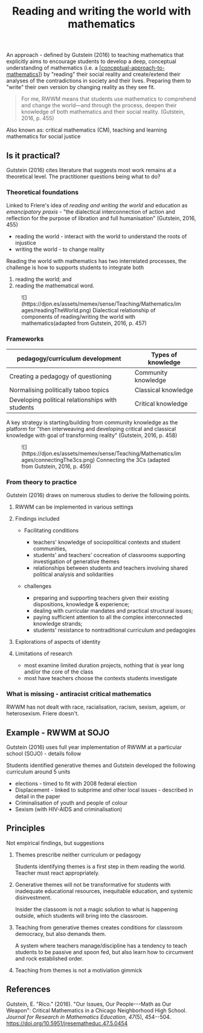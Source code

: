 ﻿---
tags: teaching, mathematics, teaching-mathematics
title: Reading and writing the world with mathematics
type: note
---
An approach - defined by Gutstein (2016) to teaching mathematics that explicitly aims to encourage students to develop a deep, conceptual understanding of mathematics (i.e. a [[conceptual-approach-to-mathematics]]) by "reading" their social reality and create/extend their analyses of the contradictions in society and their lives. Preparing them to "write" their own version by changing reality as they see fit.

> For me, RWWM means that students use mathematics to comprehend and change the world—and through the process, deepen their knowledge of both mathematics and their social reality. (Gutstein, 2016, p. 455)

Also known as: critical mathematics (CM), teaching and learning mathematics for social justice

## Is it practical?

Gutstein (2016) cites literature that suggests most work remains at a theoretical level. The practitioner questions being what to do?

### Theoretical foundations

Linked to Friere's idea of _reading and writing the world_ and education as _emancipatory praxis_ - "the dialectical interconnection of action and reflection for the purpose of libration and full humanisation" (Gutstein, 2016, 455)

- reading the world - interact with the world to understand the roots of injustice
- writing the world - to change reality 

Reading the world with mathematics has two interrelated processes, the challenge is how to supports students to integrate both

1. reading the world; and
2. reading the mathematical word.

<figure markdown>
![](https://djon.es/assets/memex/sense/Teaching/Mathematics/images/readingTheWorld.png)
<caption>Dialectical relationship of components of reading/writing the world with mathematics(adapted from Gutstein, 2016, p. 457)</caption>
</figure>

### Frameworks

| pedagogy/curriculum development | Types of knowledge |
| --- | --- |
| Creating a pedagogy of questioning | Community knowledge |
| Normalising politically taboo topics | Classical knowledge |
| Developing political relationships with students | Critical knowledge |

A key strategy is starting/building from community knowledge as the platform for "then interweaving and developing critical and classical knowledge with goal of transforming reality" (Gutstein, 2016, p. 458)

<figure markdown>
![](https://djon.es/assets/memex/sense/Teaching/Mathematics/images/connectingThe3cs.png)
<caption>Connecting the 3Cs (adapted from Gutstein, 2016, p. 459)</caption>
</figure>

### From theory to practice

Gutstein (2016) draws on numerous studies to derive the following points.

1. RWWM can be implemented in various settings
2. Findings included

   - Facilitating conditions 

       - teachers' knowledge of sociopolitical contexts and student communities,
       - students' and teachers' cocreation of classrooms supporting investigation of generative themes
       - relationships between students and teachers involving shared political analysis and solidarities

   - challenges 

       - preparing and supporting teachers given their existing dispositions, knowledge & experience; 
       - dealing with curricular mandates and practical structural issues;
       - paying sufficient attention to all the complex interconnected knowledge strands; 
       - students' resistance to nontraditional curriculum and pedagogies

3. Explorations of aspects of identity
4. Limitations of research 

    - most examine limited duration projects, nothing that is year long and/or the core of the class
    - most have teachers choose the contexts students investigate

### What is missing - antiracist critical mathematics

RWWM has not dealt with race, racialisation, racism, sexism, ageism, or heterosexism. Friere doesn't.

## Example - RWWM at SOJO

Gutstein (2016) uses full year implementation of RWWM at a particular school (SOJO) - details follow

Students identified generative themes and Gutstein developed the following curriculum around 5 units

- elections - timed to fit with 2008 federal election
- Displacement - linked to subprime and other local issues - described in detail in the paper
- Criminalisation of youth and people of colour 
- Sexism (with HIV-AIDS and criminalisation)

## Principles

Not empirical findings, but suggestions

1. Themes prescribe neither curriculum or pedagogy

    Students identifying themes is a first step in them reading the world. Teacher must react appropriately.

2. Generative themes will not be transformative for students with inadequate educational resources, inequitable education, and systemic disinvestment.

    Insider the classoom is not a magic solution to what is happening outside, which students will bring into the classroom.

3. Teaching from generative themes creates conditions for classroom democracy, but also demands them.

    A system where teachers manage/discipline has a tendency to teach students to be passive and spoon fed, but also learn how to circumvent and rock established order.

4. Teaching from themes is not a motiviation gimmick


## References

Gutstein, E. "Rico." (2016). "Our Issues, Our People---Math as Our Weapon": Critical Mathematics in a Chicago Neighborhood High School. *Journal for Research in Mathematics Education*, *47*(5), 454--504. <https://doi.org/10.5951/jresematheduc.47.5.0454>


[//begin]: # "Autogenerated link references for markdown compatibility"
[conceptual-approach-to-mathematics]: conceptual-approach-to-mathematics "Conceptual approach to mathematics"
[//end]: # "Autogenerated link references"